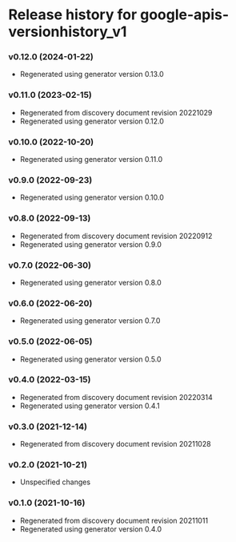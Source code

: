 # Release history for google-apis-versionhistory_v1

### v0.12.0 (2024-01-22)

* Regenerated using generator version 0.13.0

### v0.11.0 (2023-02-15)

* Regenerated from discovery document revision 20221029
* Regenerated using generator version 0.12.0

### v0.10.0 (2022-10-20)

* Regenerated using generator version 0.11.0

### v0.9.0 (2022-09-23)

* Regenerated using generator version 0.10.0

### v0.8.0 (2022-09-13)

* Regenerated from discovery document revision 20220912
* Regenerated using generator version 0.9.0

### v0.7.0 (2022-06-30)

* Regenerated using generator version 0.8.0

### v0.6.0 (2022-06-20)

* Regenerated using generator version 0.7.0

### v0.5.0 (2022-06-05)

* Regenerated using generator version 0.5.0

### v0.4.0 (2022-03-15)

* Regenerated from discovery document revision 20220314
* Regenerated using generator version 0.4.1

### v0.3.0 (2021-12-14)

* Regenerated from discovery document revision 20211028

### v0.2.0 (2021-10-21)

* Unspecified changes

### v0.1.0 (2021-10-16)

* Regenerated from discovery document revision 20211011
* Regenerated using generator version 0.4.0

